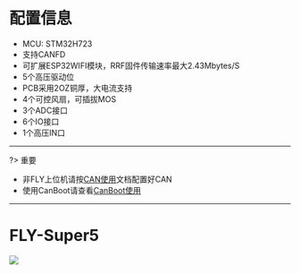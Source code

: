 # 配置信息

* MCU: STM32H723
* 支持CANFD
* 可扩展ESP32WIFI模块，RRF固件传输速率最大2.43Mbytes/S
* 5个高压驱动位
* PCB采用2OZ铜厚，大电流支持
* 4个可控风扇，可插拔MOS
* 3个ADC接口
* 6个IO接口
* 1个高压IN口

----

?> 重要

* 非FLY上位机请按[CAN使用](/advanced/can_rpi.md)文档配置好CAN
* 使用CanBoot请查看[CanBoot使用](/advanced/canboot.md)

----

# FLY-Super5

![](C:\Users\fenghua\Documents\GitHub\klipper-docs\docs\images\boards\fly_super5\fly_super5.JPG)